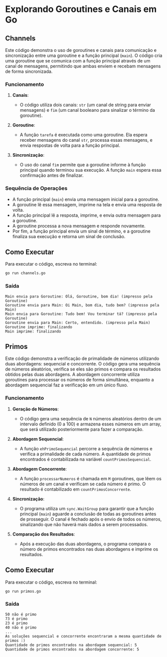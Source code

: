 # Explorando Goroutines e Canais em Go

## Channels

Este código demonstra o uso de goroutines e canais para comunicação e sincronização entre uma goroutine e a função principal (`main`). O código cria uma goroutine que se comunica com a função principal através de um canal de mensagens, permitindo que ambas enviem e recebam mensagens de forma sincronizada.

### Funcionamento

1. **Canais**: 
   - O código utiliza dois canais: `str` (um canal de string para enviar mensagens) e `fim` (um canal booleano para sinalizar o término da goroutine).
  
2. **Goroutine**:
   - A função `tarefa` é executada como uma goroutine. Ela espera receber mensagens do canal `str`, processa essas mensagens, e envia respostas de volta para a função principal. 

3. **Sincronização**:
   - O uso do canal `fim` permite que a goroutine informe à função principal quando terminou sua execução. A função `main` espera essa confirmação antes de finalizar.

### Sequência de Operações

- A função principal (`main`) envia uma mensagem inicial para a goroutine.
- A goroutine lê essa mensagem, imprime na tela e envia uma resposta de volta.
- A função principal lê a resposta, imprime, e envia outra mensagem para a goroutine.
- A goroutine processa a nova mensagem e responde novamente.
- Por fim, a função principal envia um sinal de término, e a goroutine finaliza sua execução e retorna um sinal de conclusão.

## Como Executar

Para executar o código, escreva no terminal:

   ```bash
   go run channels.go
   ```

### Saída 


```
Main envia para Goroutine: Olá, Goroutine, bom dia! (impresso pela Goroutine)
Goroutine envia para Main: Oi Main, bom dia, tudo bem? (impresso pela Main)
Main envia para Goroutine: Tudo bem! Vou terminar tá? (impresso pela Goroutine)
Goroutine envia para Main: Certo, entendido. (impresso pela Main)
Goroutine imprime: finalizando
Main imprime: finalizando
```

## Primos

Este código demonstra a verificação de primalidade de números utilizando duas abordagens: sequencial e concorrente. O código gera uma sequência de números aleatórios, verifica se eles são primos e compara os resultados obtidos pelas duas abordagens. A abordagem concorrente utiliza goroutines para processar os números de forma simultânea, enquanto a abordagem sequencial faz a verificação em um único fluxo.

### Funcionamento

1. **Geração de Números**:
   - O código gera uma sequência de `N` números aleatórios dentro de um intervalo definido (0 a 100) e armazena esses números em um array, que será utilizado posteriormente para fazer a comparação.

2. **Abordagem Sequencial**:
   - A função `ehPrimoSequencial` percorre a sequência de números e verifica a primalidade de cada número. A quantidade de primos encontrados é contabilizada na variável `countPrimosSequencial`.

3. **Abordagem Concorrente**:
   - A função `processarNumeros` é chamada em `M` goroutines, que lêem os números de um canal e verificam se cada número é primo. O resultado é contabilizado em `countPrimosConcorrente`.

4. **Sincronização**:
   - O programa utiliza um `sync.WaitGroup` para garantir que a função principal (`main`) aguarde a conclusão de todas as goroutines antes de prosseguir. O canal é fechado após o envio de todos os números, sinalizando que não haverá mais dados a serem processados.

5. **Comparação dos Resultados**:
   - Após a execução das duas abordagens, o programa compara o número de primos encontrados nas duas abordagens e imprime os resultados.

## Como Executar

Para executar o código, escreva no terminal:

   ```bash
   go run primos.go
   ```

### Saída


```
50 não é primo
73 é primo
23 é primo
40 não é primo
...
As soluções sequencial e concorrente encontraram a mesma quantidade de primos :)
Quantidade de primos encontrados na abordagem sequencial: 5
Quantidade de primos encontrados na abordagem concorrente: 5
```

